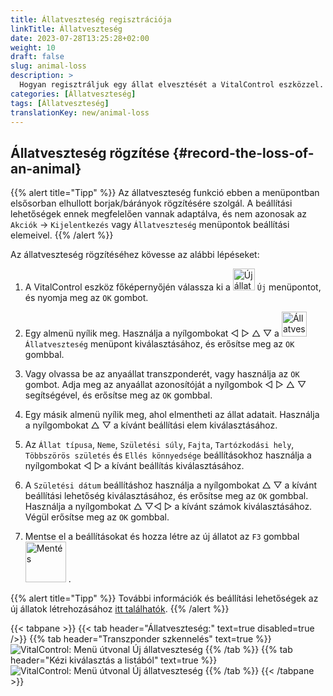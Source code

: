 ```yaml
---
title: Állatveszteség regisztrációja
linkTitle: Állatveszteség
date: 2023-07-28T13:25:28+02:00
weight: 10
draft: false
slug: animal-loss
description: >
  Hogyan regisztráljuk egy állat elvesztését a VitalControl eszközzel.
categories: [Állatveszteség]
tags: [Állatveszteség]
translationKey: new/animal-loss
---
```

## Állatveszteség rögzítése {#record-the-loss-of-an-animal}

{{% alert title="Tipp" %}}
Az állatveszteség funkció ebben a menüpontban elsősorban elhullott borjak/bárányok rögzítésére szolgál. A beállítási lehetőségek ennek megfelelően vannak adaptálva, és nem azonosak az `Akciók` -> `Kijelentkezés` vagy `Állatveszteség` menüpontok beállítási elemeivel.
{{% /alert %}}

Az állatveszteség rögzítéséhez kövesse az alábbi lépéseket:

1. A VitalControl eszköz főképernyőjén válassza ki a <img src="/icons/main/new-animal.svg" width="35" align="bottom" alt="Új állat" /> `Új` menüpontot, és nyomja meg az `OK` gombot.

2. Egy almenü nyílik meg. Használja a nyílgombokat ◁ ▷ △ ▽ a <img src="/icons/main/stillbirth.svg" width="40" align="bottom" alt="Állatveszteség" /> `Állatveszteség` menüpont kiválasztásához, és erősítse meg az `OK` gombbal.

3. Vagy olvassa be az anyaállat transzponderét, vagy használja az `OK` gombot. Adja meg az anyaállat azonosítóját a nyílgombok ◁ ▷ △ ▽ segítségével, és erősítse meg az `OK` gombbal.

4. Egy másik almenü nyílik meg, ahol elmentheti az állat adatait. Használja a nyílgombokat △ ▽ a kívánt beállítási elem kiválasztásához.

5. Az `Állat típusa`, `Neme`, `Születési súly`, `Fajta`, `Tartózkodási hely`, `Többszörös születés` és `Ellés könnyedsége` beállításokhoz használja a nyílgombokat ◁ ▷ a kívánt beállítás kiválasztásához.

6. A `Születési dátum` beállításhoz használja a nyílgombokat △ ▽ a kívánt beállítási lehetőség kiválasztásához, és erősítse meg az `OK` gombbal. Használja a nyílgombokat △ ▽◁ ▷ a kívánt számok kiválasztásához. Végül erősítse meg az `OK` gombbal.

7. Mentse el a beállításokat és hozza létre az új állatot az `F3` gombbal &nbsp;<img src="/icons/footer/save_exit.svg" width="65" align="bottom" alt="Mentés" />&nbsp;.

{{% alert title="Tipp" %}}
További információk és beállítási lehetőségek az új állatok létrehozásához [itt találhatók](../../settings/animal-registration/).
{{% /alert %}}

{{< tabpane >}}
{{< tab header="Állatveszteség:" text=true disabled=true />}}
{{% tab header="Transzponder szkennelés" text=true %}}
![VitalControl: Menü útvonal Új állatveszteség](../images/animalloss-scan.png "Egy állat elvesztésének rögzítése")
{{% /tab %}}
{{% tab header="Kézi kiválasztás a listából" text=true %}}
![VitalControl: Menü útvonal Új állatveszteség](../images/animalloss.png "Egy állat elvesztésének rögzítése")
{{% /tab %}}
{{< /tabpane >}}
